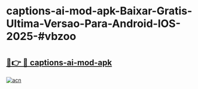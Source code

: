 # captions-ai-mod-apk-Baixar-Gratis-Ultima-Versao-Para-Android-IOS-2025-#vbzoo

# <h2><a href="https://ainizakaria.my?title=captions-ai-mod-apk&ref=22M">🔗👉 🔴 captions-ai-mod-apk</a></h2>

[![acn](https://github.com/user-attachments/assets/0f9c940e-d8b0-45ae-aac7-cd30a18b3e1c)](https://ainizakaria.my?title=captions-ai-mod-apk&ref=22M)


